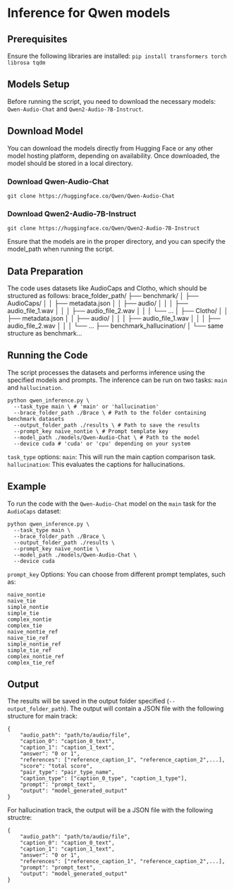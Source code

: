 # Inference for Qwen models

## Prerequisites
Ensure the following libraries are installed:
`pip install transformers torch librosa tqdm`

## Models Setup
Before running the script, you need to download the necessary models: `Qwen-Audio-Chat` and `Qwen2-Audio-7B-Instruct`.

## Download Model
You can download the models directly from Hugging Face or any other model hosting platform, depending on availability. Once downloaded, the model should be stored in a local directory.

### Download Qwen-Audio-Chat
`git clone https://huggingface.co/Qwen/Qwen-Audio-Chat`

### Download Qwen2-Audio-7B-Instruct
`git clone https://huggingface.co/Qwen/Qwen2-Audio-7B-Instruct`

Ensure that the models are in the proper directory, and you can specify the model_path when running the script.

## Data Preparation
The code uses datasets like AudioCaps and Clotho, which should be structured as follows:
brace_folder_path/
    ├── benchmark/
    │   ├── AudioCaps/
    │   │   ├── metadata.json
    │   │   ├── audio/
    │   │   │   ├── audio_file_1.wav
    │   │   │   ├── audio_file_2.wav
    │   │   │   └── ...
    │   ├── Clotho/
    │   │   ├── metadata.json
    │   │   ├── audio/
    │   │   │   ├── audio_file_1.wav
    │   │   │   ├── audio_file_2.wav
    │   │   │   └── ...
    ├── benchmark_hallucination/
    │   └── same structure as benchmark...


## Running the Code
The script processes the datasets and performs inference using the specified models and prompts. The inference can be run on two tasks: `main` and `hallucination`.
```
python qwen_inference.py \
  --task_type main \ # 'main' or 'hallucination'
  --brace_folder_path ./Brace \ # Path to the folder containing benchmark datasets
  --output_folder_path ./results \ # Path to save the results
  --prompt_key naive_nontie \ # Prompt template key
  --model_path ./models/Qwen-Audio-Chat \ # Path to the model
  --device cuda # 'cuda' or 'cpu' depending on your system
```

`task_type` options:
`main`: This will run the main caption comparison task.
`hallucination`: This evaluates the captions for hallucinations.

## Example
To run the code with the `Qwen-Audio-Chat` model on the `main` task for the `AudioCaps` dataset:
```
python qwen_inference.py \
  --task_type main \
  --brace_folder_path ./Brace \
  --output_folder_path ./results \
  --prompt_key naive_nontie \
  --model_path ./models/Qwen-Audio-Chat \
  --device cuda
```

`prompt_key` Options:
You can choose from different prompt templates, such as:
```
naive_nontie
naive_tie
simple_nontie
simple_tie
complex_nontie
complex_tie
naive_nontie_ref
naive_tie_ref
simple_nontie_ref
simple_tie_ref
complex_nontie_ref
complex_tie_ref
```

## Output
The results will be saved in the output folder specified (`--output_folder_path`). The output will contain a JSON file with the following structure for main track:
```
{
    "audio_path": "path/to/audio/file",
    "caption_0": "caption_0_text",
    "caption_1": "caption_1_text",
    "answer": "0 or 1",
    "references": ["reference_caption_1", "reference_caption_2",...],
    "score": "total score",
    "pair_type": "pair_type_name",
    "caption_type": ["caption_0_type", "caption_1_type"],
    "prompt": "prompt_text",
    "output": "model_generated_output"
}
```

For hallucination track, the output will be a JSON file with the following structre:
```
{
    "audio_path": "path/to/audio/file",
    "caption_0": "caption_0_text",
    "caption_1": "caption_1_text",
    "answer": "0 or 1",
    "references": ["reference_caption_1", "reference_caption_2",...],
    "prompt": "prompt_text",
    "output": "model_generated_output"
}
```